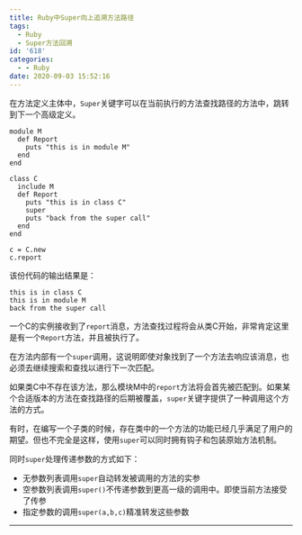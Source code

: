 ```yaml
---
title: Ruby中Super向上追溯方法路径
tags:
  - Ruby
  - Super方法回溯
id: '618'
categories:
  - - Ruby
date: 2020-09-03 15:52:16
---
```


在方法定义主体中，`Super`关键字可以在当前执行的方法查找路径的方法中，跳转到下一个高级定义。

```
module M
  def Report
    puts "this is in module M"
  end
end

class C
  include M
  def Report
    puts "this is in class C"
    super
    puts "back from the super call"
  end
end

c = C.new
c.report
```

该份代码的输出结果是：

```
this is in class C
this is in module M
back from the super call
```

一个C的实例接收到了`report`消息，方法查找过程将会从类C开始，非常肯定这里是有一个`Report`方法，并且被执行了。

在方法内部有一个`super`调用，这说明即使对象找到了一个方法去响应该消息，也必须去继续搜索和查找以进行下一次匹配。

如果类C中不存在该方法，那么模块M中的`report`方法将会首先被匹配到。如果某个合适版本的方法在查找路径的后期被覆盖，`super`关键字提供了一种调用这个方法的方式。

有时，在编写一个子类的时候，存在类中的一个方法的功能已经几乎满足了用户的期望。但也不完全是这样，使用`super`可以同时拥有钩子和包装原始方法机制。

同时`super`处理传递参数的方式如下：

*   无参数列表调用`super`自动转发被调用的方法的实参
*   空参数列表调用`super()`不传递参数到更高一级的调用中。即使当前方法接受了传参
*   指定参数的调用`super(a,b,c)`精准转发这些参数

* * *